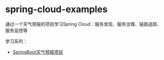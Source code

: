 # spring-cloud-examples
通过一个天气预报的项目学习Spring Cloud：服务发现、服务治理、链路追踪、服务监控等

学习系列：

- [SpringBoot天气预报项目](https://github.com/buildupchao/spring-cloud-examples/tree/master/weather-forecast)